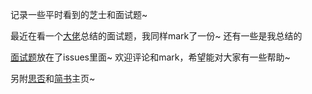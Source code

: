 记录一些平时看到的芝士和面试题~  

最近在看一个[大佬](https://github.com/Advanced-Frontend/Daily-Interview-Question/blob/master/datum/summary.md)总结的面试题，我同样mark了一份~ 还有一些是我总结的

[面试题](https://github.com/Dliling/Blob/issues)放在了issues里面~  欢迎评论和mark，希望能对大家有一些帮助~

另附[思否](https://segmentfault.com/u/dlingling/articles)和[简书](https://www.jianshu.com/u/3b46bf67e452)主页~
